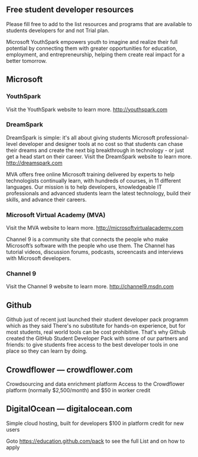 ## Free student developer resources
Please fill free to add to the list resources and programs that are available to students developers for and not Trial plan.

Microsoft YouthSpark empowers youth to imagine and realize their full potential by connecting 
them with greater opportunities for education, employment, and entrepreneurship, helping them 
create real impact for a better tomorrow. 
## Microsoft

### YouthSpark
Visit the YouthSpark website to learn more. http://youthspark.com

### DreamSpark
DreamSpark is simple: it's all about giving students Microsoft professional-level developer and designer tools at no cost so that students can chase their dreams and create the next big breakthrough in technology - or just get a head start on their career.
Visit the DreamSpark website to learn more. http://dreamspark.com

MVA offers free online Microsoft training delivered by experts to help technologists continually learn, with hundreds of courses, in 11 different languages. Our mission is to help developers, knowledgeable IT professionals and advanced students learn the latest technology, build their skills, and advance their careers. 
### Microsoft Virtual Academy (MVA)
Visit the MVA website to learn more. http://microsoftvirtualacademy.com

Channel 9 is a community site that connects the people who make Microsoft’s software with the people who use them.  The Channel has tutorial videos, discussion forums, podcasts, screencasts and interviews with Microsoft developers. 
### Channel 9
Visit the Channel 9 website to learn more. http://channel9.msdn.com


## Github
Github just of recent just launched their student developer pack programm which as they said
There's no substitute for hands-on experience, but for most students, real world tools can be cost prohibitive. 
That's why Github created the GitHub Student Developer Pack with some of our partners 
and friends: to give students free access to the best developer tools in one place so they can learn by doing.

## Crowdflower — crowdflower.com
Crowdsourcing and data enrichment platform
Access to the Crowdflower platform (normally $2,500/month) and $50 in worker credit


## DigitalOcean — digitalocean.com
Simple cloud hosting, built for developers
$100 in platform credit for new users

Goto https://education.github.com/pack  to see the full List and on how to apply
